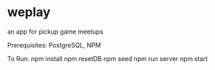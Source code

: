 # weplay
an app for pickup game meetups

Prerequisites: 
PostgreSQL, NPM

To Run:
npm install
npm resetDB
npm seed
npm run server
npm start
